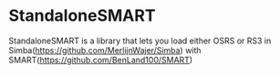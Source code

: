 StandaloneSMART
===============

StandaloneSMART is a library that lets you load either OSRS or RS3 in Simba(https://github.com/MerlijnWajer/Simba) with SMART(https://github.com/BenLand100/SMART)
